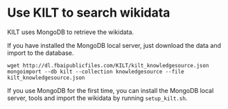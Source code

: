 # Use KILT to search wikidata
KILT uses MongoDB to retrieve the wikidata. 

If you have installed the MongoDB local server, just download the data and import to the database.

```shell
wget http://dl.fbaipublicfiles.com/KILT/kilt_knowledgesource.json
mongoimport --db kilt --collection knowledgesource --file kilt_knowledgesource.json
```

If you use MongoDB for the first time, you can install the MongoDB local server, tools and import the wikidata by running `setup_kilt.sh`.
